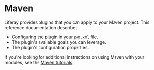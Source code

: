 # Maven [](id=maven)

Liferay provides plugins that you can apply to your Maven project. This
reference documentation describes

- Configuring the plugin in your `pom.xml` file.
- The plugin's available goals you can leverage.
- The plugin's configuration properties.

If you're looking for additional instructions on using Maven with your modules,
see the 
[Maven tutorials](/develop/tutorials/-/knowledge_base/7-1/maven). 
